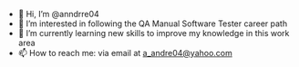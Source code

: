 - 👋 Hi, I’m @anndrre04
- 👀 I’m interested in following the QA Manual Software Tester career path
- 🌱 I’m currently learning new skills to improve my knowledge in this work area
- 📫 How to reach me: via email at a_andre04@yahoo.com

<!---
anndrre04/anndrre04 is a ✨ special ✨ repository because its `README.md` (this file) appears on your GitHub profile.
You can click the Preview link to take a look at your changes.
--->

